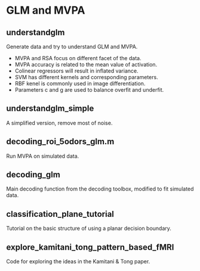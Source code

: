 # GLM and MVPA

## understandglm
Generate data and try to understand GLM and MVPA.

* MVPA and RSA focus on different facet of the data.
* MVPA accuracy is related to the mean value of activation.
* Colinear regressors will result in inflated variance.
* SVM has different kernels and corresponding parameters.
* RBF kenel is commonly used in image differentiation.
* Parameters c and g are used to balance overfit and underfit.

## understandglm_simple
A simplified version, remove most of noise.

## decoding_roi_5odors_glm.m
Run MVPA on simulated data.

## decoding_glm
Main decoding function from the decoding toolbox, modified to fit simulated data.

## classification_plane_tutorial
Tutorial on the basic structure of using a planar decision boundary.

## explore_kamitani_tong_pattern_based_fMRI
Code for exploring the ideas in the Kamitani & Tong paper.